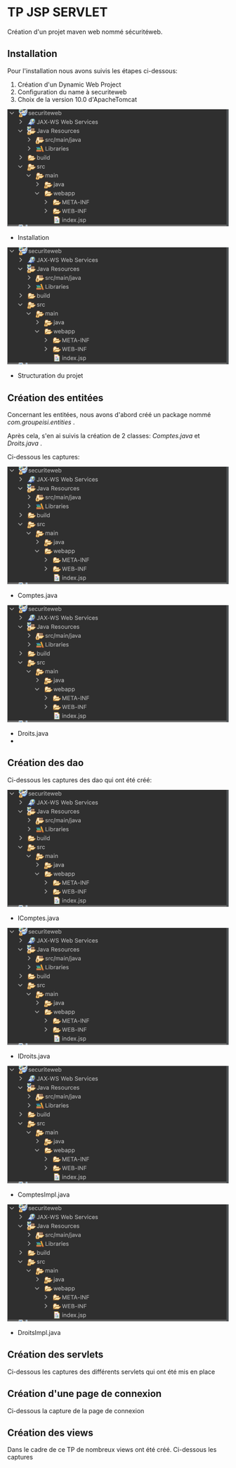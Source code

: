 # TP JSP SERVLET

Création d'un projet maven web nommé sécuritéweb.

## Installation

Pour l'installation nous avons suivis les étapes ci-dessous:

1. Création d'un Dynamic Web Project
2. Configuration du name à securiteweb
3. Choix de la version 10.0 d'ApacheTomcat

![Capture](https://raw.githubusercontent.com/cheikh0101/JEE_Project_1/main/capture/Capture%20d%E2%80%99%C3%A9cran%202023-01-18%20%C3%A0%2019.56.06.png)
- Installation

![Capture](https://raw.githubusercontent.com/cheikh0101/JEE_Project_1/main/capture/Capture%20d%E2%80%99%C3%A9cran%202023-01-18%20%C3%A0%2019.56.06.png)
- Structuration du projet

## Création des entitées

Concernant les entitées, nous avons d'abord créé un package nommé _com.groupeisi.entities_ .

Après cela, s'en ai suivis la création de 2 classes: _Comptes.java_ et _Droits.java_ .

Ci-dessous les captures:

![Capture](https://raw.githubusercontent.com/cheikh0101/JEE_Project_1/main/capture/Capture%20d%E2%80%99%C3%A9cran%202023-01-18%20%C3%A0%2019.56.06.png)
- Comptes.java

![Capture](https://raw.githubusercontent.com/cheikh0101/JEE_Project_1/main/capture/Capture%20d%E2%80%99%C3%A9cran%202023-01-18%20%C3%A0%2019.56.06.png)
- Droits.java
- 
## Création des dao

Ci-dessous les captures des dao qui ont été créé:

![Capture](https://raw.githubusercontent.com/cheikh0101/JEE_Project_1/main/capture/Capture%20d%E2%80%99%C3%A9cran%202023-01-18%20%C3%A0%2019.56.06.png)
- IComptes.java

![Capture](https://raw.githubusercontent.com/cheikh0101/JEE_Project_1/main/capture/Capture%20d%E2%80%99%C3%A9cran%202023-01-18%20%C3%A0%2019.56.06.png)
- IDroits.java

![Capture](https://raw.githubusercontent.com/cheikh0101/JEE_Project_1/main/capture/Capture%20d%E2%80%99%C3%A9cran%202023-01-18%20%C3%A0%2019.56.06.png)
- ComptesImpl.java

![Capture](https://raw.githubusercontent.com/cheikh0101/JEE_Project_1/main/capture/Capture%20d%E2%80%99%C3%A9cran%202023-01-18%20%C3%A0%2019.56.06.png)
- DroitsImpl.java

## Création des servlets

Ci-dessous les captures des différents servlets qui ont été mis en place

## Création d'une page de connexion

Ci-dessous la capture de la page de connexion

## Création des views

Dans le cadre de ce TP de nombreux views ont été créé. Ci-dessous les captures 
